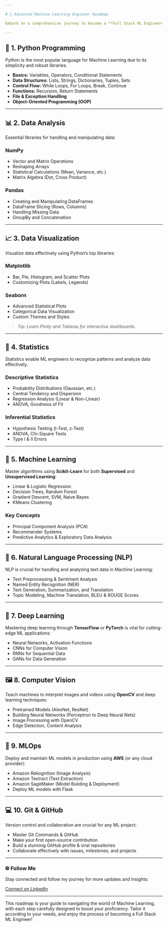 ```yaml
---

# 🚀 Advanced Machine Learning Engineer Roadmap

Embark on a comprehensive journey to become a **Full Stack ML Engineer**, mastering all aspects of Machine Learning—from data preprocessing to model deployment. This roadmap offers a high-level guide, which you can customize to suit your goals and interests.

---
```


## 🐍 1. Python Programming
Python is the most popular language for Machine Learning due to its simplicity and robust libraries.

- **Basics:** Variables, Operators, Conditional Statements
- **Data Structures:** Lists, Strings, Dictionaries, Tuples, Sets
- **Control Flow:** While Loops, For Loops, Break, Continue
- **Functions:** Recursion, Return Statements
- **File & Exception Handling**
- **Object-Oriented Programming (OOP)**

---

## 📊 2. Data Analysis
Essential libraries for handling and manipulating data:

### NumPy
- Vector and Matrix Operations
- Reshaping Arrays
- Statistical Calculations (Mean, Variance, etc.)
- Matrix Algebra (Dot, Cross Product)

### Pandas
- Creating and Manipulating DataFrames
- DataFrame Slicing (Rows, Columns)
- Handling Missing Data
- GroupBy and Concatenation

---

## 📈 3. Data Visualization
Visualize data effectively using Python’s top libraries:

### Matplotlib
- Bar, Pie, Histogram, and Scatter Plots
- Customizing Plots (Labels, Legends)

### Seaborn
- Advanced Statistical Plots
- Categorical Data Visualization
- Custom Themes and Styles

> *Tip: Learn Plotly and Tableau for interactive dashboards.*

---

## 📐 4. Statistics
Statistics enable ML engineers to recognize patterns and analyze data effectively.

### Descriptive Statistics
- Probability Distributions (Gaussian, etc.)
- Central Tendency and Dispersion
- Regression Analysis (Linear & Non-Linear)
- ANOVA, Goodness of Fit

### Inferential Statistics
- Hypothesis Testing (t-Test, z-Test)
- ANOVA, Chi-Square Tests
- Type I & II Errors

---

## 🤖 5. Machine Learning
Master algorithms using **Scikit-Learn** for both **Supervised** and **Unsupervised Learning**:

- Linear & Logistic Regression
- Decision Trees, Random Forest
- Gradient Descent, SVM, Naive Bayes
- KMeans Clustering

### Key Concepts
- Principal Component Analysis (PCA)
- Recommender Systems
- Predictive Analytics & Exploratory Data Analysis

---

## 💬 6. Natural Language Processing (NLP)
NLP is crucial for handling and analyzing text data in Machine Learning:

- Text Preprocessing & Sentiment Analysis
- Named Entity Recognition (NER)
- Text Generation, Summarization, and Translation
- Topic Modeling, Machine Translation, BLEU & ROUGE Scores

---

## 🧠 7. Deep Learning
Mastering deep learning through **TensorFlow** or **PyTorch** is vital for cutting-edge ML applications:

- Neural Networks, Activation Functions
- CNNs for Computer Vision
- RNNs for Sequential Data
- GANs for Data Generation

---

## 🖼️ 8. Computer Vision
Teach machines to interpret images and videos using **OpenCV** and deep learning techniques:

- Pretrained Models (AlexNet, ResNet)
- Building Neural Networks (Perceptron to Deep Neural Nets)
- Image Processing with OpenCV
- Edge Detection, Content Analysis

---

## 🔧 9. MLOps
Deploy and maintain ML models in production using **AWS** (or any cloud provider):

- Amazon Rekognition (Image Analysis)
- Amazon Textract (Text Extraction)
- Amazon SageMaker (Model Building & Deployment)
- Deploy ML models with Flask

---

## 💻 10. Git & GitHub
Version control and collaboration are crucial for any ML project:

- Master Git Commands & GitHub
- Make your first open-source contribution
- Build a stunning GitHub profile & viral repositories
- Collaborate effectively with issues, milestones, and projects

---

### 🌐 Follow Me

Stay connected and follow my journey for more updates and insights:

[Connect on LinkedIn](https://www.linkedin.com/in/rajatsingh007/)

---

This roadmap is your guide to navigating the world of Machine Learning, with each step carefully designed to boost your proficiency. Tailor it according to your needs, and enjoy the process of becoming a Full Stack ML Engineer!

